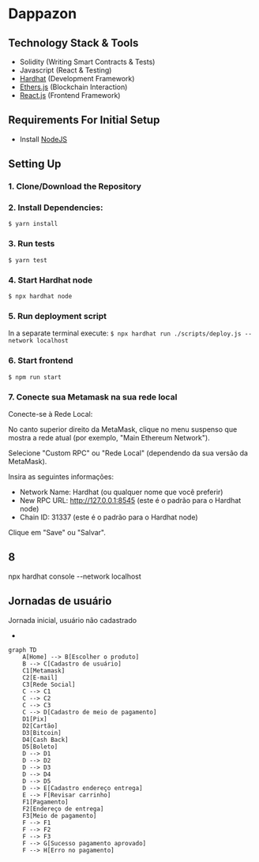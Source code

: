 # Dappazon

## Technology Stack & Tools

- Solidity (Writing Smart Contracts & Tests)
- Javascript (React & Testing)
- [Hardhat](https://hardhat.org/) (Development Framework)
- [Ethers.js](https://docs.ethers.io/v5/) (Blockchain Interaction)
- [React.js](https://reactjs.org/) (Frontend Framework)

## Requirements For Initial Setup
- Install [NodeJS](https://nodejs.org/en/)

## Setting Up

### 1. Clone/Download the Repository

### 2. Install Dependencies:
`$ yarn install`


### 3. Run tests
`$ yarn test`

### 4. Start Hardhat node
`$ npx hardhat node`

### 5. Run deployment script
In a separate terminal execute:
`$ npx hardhat run ./scripts/deploy.js --network localhost`

### 6. Start frontend
`$ npm run start`

### 7. Conecte sua Metamask na sua rede local

Conecte-se à Rede Local:

No canto superior direito da MetaMask, clique no menu suspenso que mostra a rede atual (por exemplo, "Main Ethereum Network").

Selecione "Custom RPC" ou "Rede Local" (dependendo da sua versão da MetaMask).

Insira as seguintes informações:
* Network Name: Hardhat (ou qualquer nome que você preferir)
* New RPC URL: http://127.0.0.1:8545 (este é o padrão para o Hardhat node)
* Chain ID: 31337 (este é o padrão para o Hardhat node)

Clique em "Save" ou "Salvar".

## 8

npx hardhat console --network localhost

## Jornadas de usuário

Jornada inicial, usuário não cadastrado

* 

```mermaid
graph TD
    A[Home] --> B[Escolher o produto]
    B --> C[Cadastro de usuário]
    C1[Metamask]
    C2[E-mail]
    C3[Rede Social]
    C --> C1
    C --> C2
    C --> C3
    C --> D[Cadastro de meio de pagamento]
    D1[Pix]
    D2[Cartão]
    D3[Bitcoin]
    D4[Cash Back]
    D5[Boleto]
    D --> D1
    D --> D2
    D --> D3
    D --> D4
    D --> D5
    D --> E[Cadastro endereço entrega]
    E --> F[Revisar carrinho]
    F1[Pagamento]
    F2[Endereço de entrega]
    F3[Meio de pagamento]
    F --> F1
    F --> F2
    F --> F3
    F --> G[Sucesso pagamento aprovado]
    F --> H[Erro no pagamento]
```